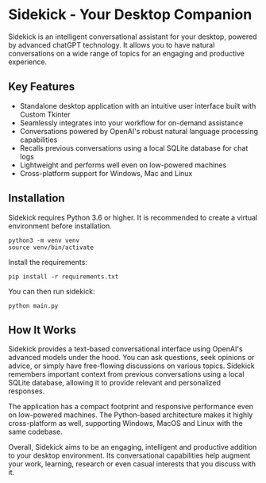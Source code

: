 # Sidekick - Your Desktop Companion

Sidekick is an intelligent conversational assistant for your desktop, powered by advanced chatGPT technology. It allows you to have natural conversations on a wide range of topics for an engaging and productive experience.

## Key Features

- Standalone desktop application with an intuitive user interface built with Custom Tkinter
- Seamlessly integrates into your workflow for on-demand assistance
- Conversations powered by OpenAI's robust natural language processing capabilities
- Recalls previous conversations using a local SQLite database for chat logs
- Lightweight and performs well even on low-powered machines
- Cross-platform support for Windows, Mac and Linux

## Installation

Sidekick requires Python 3.6 or higher. It is recommended to create a virtual environment before installation.

```
python3 -m venv venv
source venv/bin/activate
```

Install the requirements:

```
pip install -r requirements.txt
```

You can then run sidekick:

```
python main.py
```

## How It Works

Sidekick provides a text-based conversational interface using OpenAI's advanced models under the hood. You can ask questions, seek opinions or advice, or simply have free-flowing discussions on various topics. Sidekick remembers important context from previous conversations using a local SQLite database, allowing it to provide relevant and personalized responses.

The application has a compact footprint and responsive performance even on low-powered machines. The Python-based architecture makes it highly cross-platform as well, supporting Windows, MacOS and Linux with the same codebase.

Overall, Sidekick aims to be an engaging, intelligent and productive addition to your desktop environment. Its conversational capabilities help augment your work, learning, research or even casual interests that you discuss with it.
